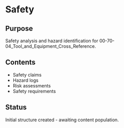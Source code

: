 # Safety

## Purpose
Safety analysis and hazard identification for 00-70-04_Tool_and_Equipment_Cross_Reference.

## Contents
- Safety claims
- Hazard logs
- Risk assessments
- Safety requirements

## Status
Initial structure created - awaiting content population.
